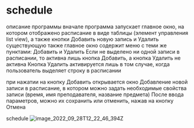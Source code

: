 # schedule
описание программы
вначале программа запускает главное окно, на котором отображено расписание в виде таблицы (элемент управления list view), а также кнопки Добавить новую запись и Удалить существующую
также главное окно содержит меню с теми же пунктами: Добавить и Удалить
Если не выделено ни одной записи в расписании, то активна лишь кнопка Добавить, а кнопка Удалить не активна
Кнопка Удалить активируется лишь в том случае, когда пользователь выделяет строку в расписании

при нажатии на кнопку Добавить открывается окно Добавление новой записи в расписание, в котором можно задать необходимые свойства записи (время, имя преподавателя, название предмета)
После ввода параметров, можно их сохранить или отменить, нажав на кнопку Отмена

schedule
![image_2022_09_28T12_22_46_394Z](https://user-images.githubusercontent.com/107568538/192971637-b015f36b-605d-4df9-b8a6-e03b519fd306.png)
